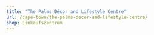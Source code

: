 ```yaml
---
title: "The Palms Décor and Lifestyle Centre"
url: /cape-town/the-palms-decor-and-lifestyle-centre/
shop: Einkaufszentrum
---
```

